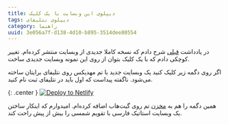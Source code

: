 ```yaml
---
title: دیپلوی این وبسایت با یک کلیک
tags: دیپلوی نتلیفای
category: راهنما
uuid: 3e056a7f-d138-4d10-b895-3514dee80554
---
```


در یادداشت [قبلی][قبلی] شرح دادم که نسخه کاملا جدیدی از وبسایت منتشر کرده‌ام. تغییر کوچکی دادم که با یک کلیک بتوان از روی این نمونه وبسایت جدیدی ساخت.

اگر روی دگمه زیر کلیک کنید یک وبسایت جدید با تم مهدیکس روی نتلیفای برایتان ساخته می‌شود. ناگفته پیداست که اول باید در نتلیفای ثبت نام کنید.

{: .center }
[![Deploy to Netlify](https://www.netlify.com/img/deploy/button.svg)](https://app.netlify.com/start/deploy?repository=https://github.com/mehdisadeghi/jekyll-theme-mehdix-rtl)

همین دگمه را هم به [مخزن][مخزن] تم روی گیت‌هاب اضافه کرده‌ام. امیدوارم که اینکار ساختن یک وبسایت استاتیک فارسی با تقویم شمسی را بیش از پیش راحت کند.


[قبلی]:theme-rework.html
[مخزن]:https://github.com/mehdisadeghi/jekyll-theme-mehdix-rtl
